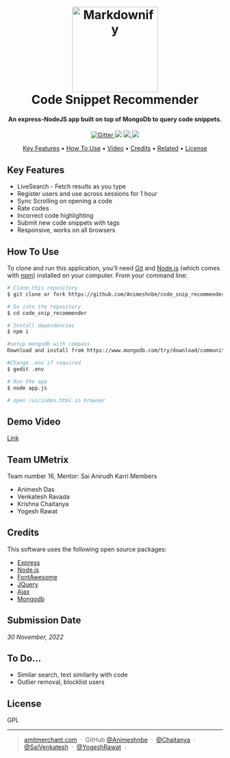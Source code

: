 
<h1 align="center">
  <br>
  <a href="http://www.amitmerchant.com/electron-markdownify"><img src="https://raw.githubusercontent.com/amitmerchant1990/electron-markdownify/master/app/img/markdownify.png" alt="Markdownify" width="200"></a>
  <br>
  Code Snippet Recommender
  <br>
</h1>

<h4 align="center">An express-NodeJS app built on top of MongoDb to query code snippets.</h4>

<p align="center">
  <a href="https://badge.fury.io/js/electron-markdownify">
    <img src="https://badge.fury.io/js/electron-markdownify.svg"
         alt="Gitter">
  </a>
  <a href="https://gitter.im/amitmerchant1990/electron-markdownify"><img src="https://badges.gitter.im/amitmerchant1990/electron-markdownify.svg"></a>
  <a href="https://saythanks.io/to/bullredeyes@gmail.com">
      <img src="https://img.shields.io/badge/SayThanks.io-%E2%98%BC-1EAEDB.svg">
  </a>
  <a href="https://www.paypal.me/AmitMerchant">
    <img src="https://img.shields.io/badge/$-donate-ff69b4.svg?maxAge=2592000&amp;style=flat">
  </a>
</p>

<p align="center">
  <a href="#key-features">Key Features</a> •
  <a href="#how-to-use">How To Use</a> •
  <a href="#demo-video">Video</a> •
  <a href="#credits">Credits</a> •
  <a href="#related">Related</a> •
  <a href="#license">License</a>
</p>

## Key Features

* LiveSearch - Fetch results as you type
* Register users and use across sessions for 1 hour
* Sync Scrolling on opening a code
* Rate codes 
* Incorrect code highlighting
* Submit new code snippets with tags
* Responsive, works on all browsers

## How To Use

To clone and run this application, you'll need [Git](https://git-scm.com) and [Node.js](https://nodejs.org/en/download/) (which comes with [npm](http://npmjs.com)) installed on your computer. From your command line:

```bash
# Clone this repository
$ git clone or fork https://github.com/Animeshnbe/code_snip_recommender

# Go into the repository
$ cd code_snip_recommender

# Install dependencies
$ npm i

#setup mongodb with compass
Download and install from https://www.mongodb.com/try/download/community

#Change .env if required
$ gedit .env

# Run the app
$ node app.js

# open /ui/index.html in browser
```
## Demo Video

<a href="https://drive.google.com/file/d/1VqfPf8rk0-yeJF2AN0wxCA5J8y7-Zn_-/view?usp=sharing">Link</a>

## Team UMetrix

Team number 16, Mentor: Sai Anirudh Karri
Members
- Animesh Das
- Venkatesh Ravada
- Krishna Chaitanya
- Yogesh Rawat

## Credits

This software uses the following open source packages:

- [Express](http://expressjs.com/)
- [Node.js](https://nodejs.org/)
- [FontAwesome](https://fontawesome.com/icons/)
- [JQuery](https://jquery.com/)
- [Ajax](https://developer.mozilla.org/en-US/docs/Web/Guide/AJAX)
- [Mongodb](https://www.mongodb.com/)

## Submission Date

_30 November, 2022_

## To Do...

- Similar search, text similarity with code
- Outlier removal, blocklist users

## License

GPL

---

> [amitmerchant.com](https://www.amitmerchant.com) &nbsp;&middot;&nbsp;
> GitHub [@Animeshnbe](https://github.com/Animeshnbe) &nbsp;&middot;&nbsp;
[@Chaitanya](https://github.com/Animeshnbe) &nbsp;&middot;&nbsp;
[@SaiVenkatesh](https://github.com/Animeshnbe) &nbsp;&middot;&nbsp;
[@YogeshRawat](https://github.com/Animeshnbe) &nbsp;&middot;&nbsp;